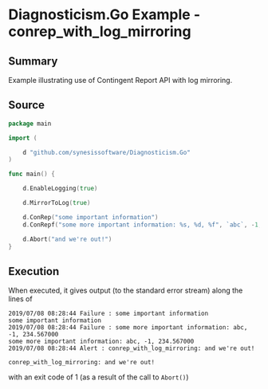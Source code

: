 # Diagnosticism.Go Example - **conrep_with_log_mirroring**

## Summary

Example illustrating use of Contingent Report API with log mirroring.

## Source

``` Go
package main

import (

	d "github.com/synesissoftware/Diagnosticism.Go"
)

func main() {

	d.EnableLogging(true)

	d.MirrorToLog(true)

	d.ConRep("some important information")
	d.ConRepf("some more important information: %s, %d, %f", `abc`, -1, 234.567)

	d.Abort("and we're out!")
}
```

## Execution

When executed, it gives output (to the standard error stream) along the lines of

```
2019/07/08 08:28:44 Failure : some important information
some important information
2019/07/08 08:28:44 Failure : some more important information: abc, -1, 234.567000
some more important information: abc, -1, 234.567000
2019/07/08 08:28:44 Alert : conrep_with_log_mirroring: and we're out!

conrep_with_log_mirroring: and we're out!
```

with an exit code of 1 (as a result of the call to ``Abort()``)

